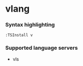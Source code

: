 <!--- THIS DOCUMENT IS AUTOMATICALLY GENERATED, DON'T EDIT IT -->
# vlang

### Syntax highlighting

```vim
:TSInstall v
```

### Supported language servers

- vls
